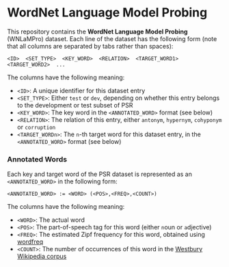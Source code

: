 # WordNet Language Model Probing

This repository contains the **WordNet Language Model Probing** (WNLaMPro) dataset. Each line of the dataset has the following form (note that all columns are separated by tabs rather than spaces):

    <ID>  <SET_TYPE>  <KEY_WORD>  <RELATION>  <TARGET_WORD1>  <TARGET_WORD2>  ...
    
The columns have the following meaning:

- `<ID>`: A unique identifier for this dataset entry
- `<SET_TYPE>`: Either `test` or `dev`, depending on whether this entry belongs to the development or test subset of PSR
- `<KEY_WORD>`: The key word in the `<ANNOTATED_WORD>` format (see below)
- `<RELATION>`: The relation of this entry, either `antonym`, `hypernym`, `cohyponym` or `corruption`
- `<TARGET_WORDn>`: The `n`-th target word for this dataset entry, in the `<ANNOTATED_WORD>` format (see below)

### Annotated Words

Each key and target word of the PSR dataset is represented as an `<ANNOTATED_WORD>` in the following form:

    <ANNOTATED_WORD> := <WORD> (<POS>,<FREQ>,<COUNT>)
    
The columns have the following meaning:

- `<WORD>`: The actual word
- `<POS>`: The part-of-speech tag for this word (either `n`oun or `a`djective)
- `<FREQ>`: The estimated Zipf frequency for this word, obtained using [wordfreq](https://pypi.org/project/wordfreq/)
- `<COUNT>`: The number of occurrences of this word in the [Westbury Wikipedia corpus](http://www.psych.ualberta.ca/~westburylab/downloads/westburylab.wikicorp.download.html)
